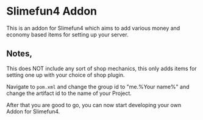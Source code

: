 # Slimefun4 Addon
This is an addon for Slimefun4 which aims to add various money and economy based items for setting up your server.

## Notes,
This does NOT include any sort of shop mechanics, this only adds items for setting one up with your choice of shop plugin.

Navigate to `pom.xml` and change the group id to "me.%Your name%" and change the artifact id to the name of your Project.

After that you are good to go, you can now start developing your own Addon for Slimefun4.

